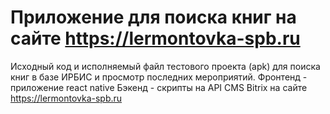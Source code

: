 # Приложение для поиска книг на сайте https://lermontovka-spb.ru 
Исходный код и исполняемый файл тестового проекта (apk) для поиска книг в базе ИРБИС и просмотр последних мероприятий.
Фронтенд - приложение react native
Бэкенд - скрипты на API CMS Bitrix на сайте https://lermontovka-spb.ru
